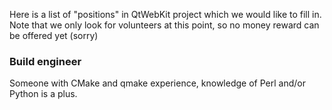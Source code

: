 Here is a list of "positions" in QtWebKit project which we would like to fill in. Note that we only look for volunteers at this point, so no money reward can be offered yet (sorry)

### Build engineer

Someone with CMake and qmake experience, knowledge of Perl and/or Python is a plus.